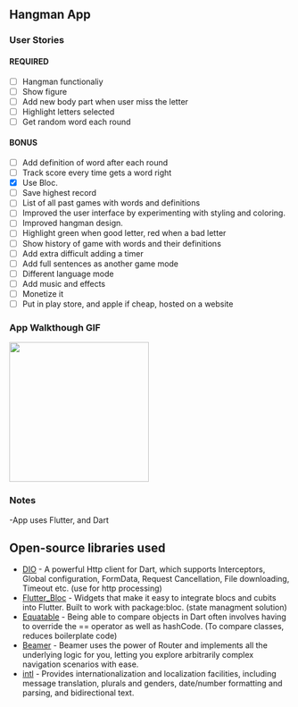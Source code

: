 ## Hangman App

### User Stories

#### REQUIRED

- [ ] Hangman functionaliy
- [ ] Show figure
- [ ] Add new body part when user miss the letter
- [ ] Highlight letters selected
- [ ] Get random word each round

#### BONUS

- [ ] Add definition of word after each round
- [ ] Track score every time gets a word right
- [x] Use Bloc.
- [ ] Save highest record
- [ ] List of all past games with words and definitions
- [ ] Improved the user interface by experimenting with styling and coloring.
- [ ] Improved hangman design.
- [ ] Highlight green when good letter, red when a bad letter
- [ ] Show history of game with words and their definitions
- [ ] Add extra difficult adding a timer
- [ ] Add full sentences as another game mode
- [ ] Different language mode
- [ ] Add music and effects
- [ ] Monetize it
- [ ] Put in play store, and apple if cheap, hosted on a website

### App Walkthough GIF

<img src="app_walkthrough.gif" width=250><br>

### Notes

-App uses Flutter, and Dart

## Open-source libraries used

* [DIO](https://pub.dev/packages/dio) - A powerful Http client for Dart, which supports Interceptors, Global configuration, FormData, Request Cancellation, File downloading, Timeout etc. (use for http processing)
* [Flutter_Bloc](https://pub.dev/packages/flutter_bloc) - Widgets that make it easy to integrate blocs and cubits into Flutter. Built to work with package:bloc. (state managment solution)
* [Equatable](https://pub.dev/packages/equatable) - Being able to compare objects in Dart often involves having to override the == operator as well as hashCode. (To compare classes, reduces boilerplate code)
* [Beamer](https://pub.dev/packages/beamer) - Beamer uses the power of Router and implements all the underlying logic for you, letting you explore arbitrarily complex navigation scenarios with ease.
* [intl](https://pub.dev/packages/intl) - Provides internationalization and localization facilities, including message translation, plurals and genders, date/number formatting and parsing, and bidirectional text.
